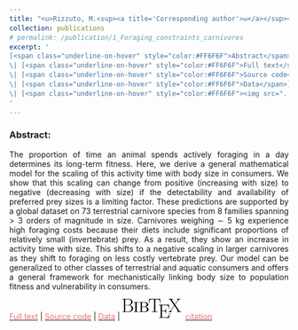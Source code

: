 ```yaml
---
title: "<u>Rizzuto, M.<sup><a title='Corresponding author'>✉</a></sup></u>, Carbone, C. and Pawar, S. (2018). Foraging constraints reverse the scaling of activity time in carnivores. Nature Ecology and Evolution, 2 (2), 247–253."
collection: publications
# permalink: /publication/1_Foraging_constraints_carnivores
excerpt: '
[<span class="underline-on-hover" style="color:#FF6F6F">Abstract</span>](../publication/1_Foraging_constraints_carnivores)
\| [<span class="underline-on-hover" style="color:#FF6F6F">Full text</span>](http://rdcu.be/Ajqp)
\| [<span class="underline-on-hover" style="color:#FF6F6F">Source code</span>](https://doi.org/10.6084/m9.figshare.5466295)
\| [<span class="underline-on-hover" style="color:#FF6F6F">Data</span>](https://doi.org/10.6084/m9.figshare.5464150)
\| [<span class="underline-on-hover" style="color:#FF6F6F"><img src="../images/bibtex.svg">citation</span>](../bibtex/1_Foraging_constraints_carnivores.bib)
'
---
```


### Abstract:

<p style='text-align: justify;'>
The proportion of time an animal spends actively foraging in a day determines
its long-term fitness. Here, we derive a general mathematical model for the
scaling of this activity time with body size in consumers. We show that this
scaling can change from positive (increasing with size) to negative (decreasing
with size) if the detectability and availability of preferred prey sizes is a
limiting factor. These predictions are supported by a global dataset on 73
terrestrial carnivore species from 8 families spanning > 3 orders of magnitude
in size. Carnivores weighing ∼ 5 kg experience high foraging costs because
their diets include significant proportions of relatively small (invertebrate)
prey. As a result, they show an increase in activity time with size. This
shifts to a negative scaling in larger carnivores as they shift to foraging on
less costly vertebrate prey. Our model can be generalized to other classes of
terrestrial and aquatic consumers and offers a general framework for
mechanistically linking body size to population fitness and vulnerability in
consumers.
</p>

[<span class="underline-on-hover" style="color:#FF6F6F">Full text</span>](http://rdcu.be/Ajqp)
\| [<span class="underline-on-hover" style="color:#FF6F6F">Source code</span>](https://doi.org/10.6084/m9.figshare.5466295)
\| [<span class="underline-on-hover" style="color:#FF6F6F">Data</span>](https://doi.org/10.6084/m9.figshare.5464150)
\| [<span class="underline-on-hover" style="color:#FF6F6F"><img src="../images/bibtex.svg">citation</span>](../bibtex/1_Foraging_constraints_carnivores.bib)
